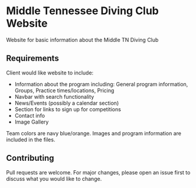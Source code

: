 # Middle Tennessee Diving Club Website

Website for basic information about the Middle TN Diving Club

## Requirements

Client would like website to include:
- Information about the program including:  General program information, Groups, Practice times/locations, Pricing
- Navbar with search functionality
- News/Events (possibly a calendar section)
- Section for links to sign up for competitions
- Contact info
- Image Gallery

Team colors are navy blue/orange.  Images and program information are included in the files.


## Contributing
Pull requests are welcome. For major changes, please open an issue first to discuss what you would like to change.


